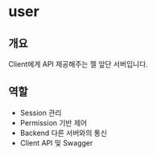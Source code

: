 # user

## 개요

Client에게 API 제공해주는 젤 앞단 서버입니다.

## 역할
- Session 관리
- Permission 기반 제어
- Backend 다른 서버와의 통신
- Client API 및 Swagger
